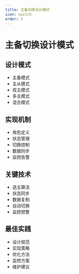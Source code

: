 ```yaml
---
title: 主备切换设计模式
icon: switch
order: 3
---
```


# 主备切换设计模式

## 设计模式
- 主备模式
- 主从模式
- 双主模式
- 多主模式
- 混合模式

## 实现机制
- 角色定义
- 状态管理
- 切换控制
- 数据同步
- 监控告警

## 关键技术
- 选主算法
- 状态同步
- 数据复制
- 自动切换
- 监控预警

## 最佳实践
- 设计规范
- 实现策略
- 优化方法
- 监控方案
- 维护建议
